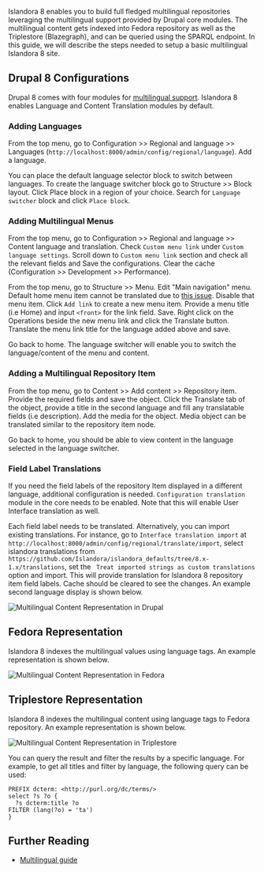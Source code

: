 Islandora 8 enables you to build full fledged multilingual repositories leveraging the multilingual support provided by Drupal core modules. The multilingual content gets indexed into Fedora repository as well as the Triplestore (Blazegraph), and can be queried using the SPARQL endpoint. In this guide, we will describe the steps needed to setup a basic multilingual Islandora 8 site.  

## Drupal 8 Configurations
Drupal 8 comes with four modules for [multilingual support](https://www.drupal.org/docs/8/multilingual/choosing-and-installing-multilingual-modules). Islandora 8 enables Language and Content Translation modules by default.

### Adding Languages
From the top menu, go to Configuration >> Regional and language >> Languages (`http://localhost:8000/admin/config/regional/language`). Add a language. 

You can place the default language selector block to switch between languages. To create the language switcher block go to Structure >> Block layout. Click Place block in a region of your choice.  Search for `Language switcher` block and click `Place block`.

### Adding Multilingual Menus
From the top menu, go to Configuration >> Regional and language >> Content language and translation. Check `Custom menu link` under `Custom language settings`. Scroll down to `Custom menu link` section and check all the relevant fields and Save the configurations. Clear the cache (Configuration >> Development >> Performance).  

From the top menu, go to Structure >> Menu. Edit "Main navigation" menu. Default home menu item cannot be translated due to [this issue](https://www.drupal.org/project/drupal/issues/2838106). Disable that menu item. Click `Add link` to create a new menu item. Provide a menu title (i.e Home) and input `<front>` for the link field. Save. Right click on the Operations beside the new menu link and click the Translate button. Translate the menu link title for the language added above and save.

Go back to home. The language switcher will enable you to switch the language/content of the menu and content.

### Adding a Multilingual Repository Item
From the top menu, go to Content >> Add content >> Repository item. Provide the required fields and save the object. Click the Translate tab of the object, provide a title in the second language and fill any translatable fields (i.e description). Add the media for the object. Media object can be translated similar to the repository item node.

Go back to home, you should be able to view content in the language selected in the language switcher.  

### Field Label Translations
If you need the field labels of the repository Item displayed in a different language, additional configuration is needed. `Configuration translation` module in the core needs to be enabled. Note that this will enable User Interface translation as well. 

Each field label needs to be translated. Alternatively, you can import existing translations. For instance, go to `Interface translation import` at `http://localhost:8000/admin/config/regional/translate/import`, select islandora translations from `https://github.com/Islandora/islandora_defaults/tree/8.x-1.x/translations`, set the ` Treat imported strings as custom translations` option and import. This will provide translation for Islandora 8 repository item field labels. Cache should be cleared to see the changes. An example second language display is shown below. 

![Multilingual Content Representation in Drupal](../assets/multilingual_repository_item_in_drupal.png)

## Fedora Representation
Islandora 8 indexes the multilingual values using language tags. An example representation is shown below.

![Multilingual Content Representation in Fedora](../assets/multilingual_repository_item_in_fedora.png)

## Triplestore Representation
Islandora 8 indexes the multilingual content using language tags to Fedora repository. An example representation is shown below. 

![Multilingual Content Representation in Triplestore](../assets/multilingual_repository_item_in_triplestore.png)

You can query the result and filter the results by a specific language. For example, to get all titles and filter by language, the following query can be used:

```
PREFIX dcterm: <http://purl.org/dc/terms/>
select ?s ?o {
  ?s dcterm:title ?o
FILTER (lang(?o) = 'ta')     
}
```
## Further Reading
* [Multilingual guide](https://www.drupal.org/docs/8/multilingual)
